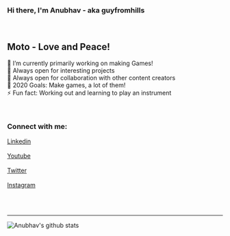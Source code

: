 ### Hi there, I'm Anubhav - aka guyfromhills 
<br/>

## Moto - Love and Peace! <br/>
🔭 I’m currently primarily working on making Games!<br/>
🌱 Always open for interesting projects <br/>
👯 Always open for collaboration with other content creators <br/>
🥅 2020 Goals: Make games, a lot of them! <br/>
⚡ Fun fact: Working out and learning to play an instrument <br/>
 
 <br/>
 
### Connect with me:
[Linkedin](https://www.linkedin.com/in/guyfromhills/)    
<br/>
[Youtube](https://www.youtube.com/channel/UCY9wK6W6rzvGNxidxC7Tgiw?view_as=subscriber) <br/>
<br/>
[Twitter](https://twitter.com/guyfromhills)   <br/>
<br/>
[Instagram](https://www.instagram.com/guyfromhills/?hl=en)  


<br/>
<br/>

---

![Anubhav's github stats](https://github-readme-stats.vercel.app/api?username=guyfromhills&show_icons=true&theme=dracula)
